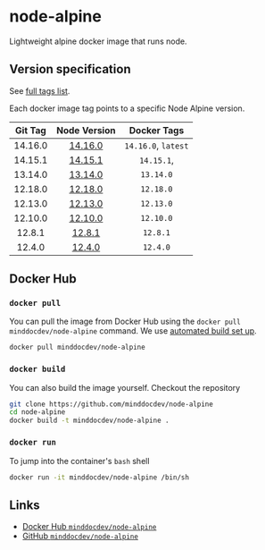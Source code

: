 # node-alpine

Lightweight alpine docker image that runs node.

## Version specification

See [full tags list](https://cloud.docker.com/u/minddocdev/repository/docker/minddocdev/node-alpine/tags).

Each docker image tag points to a specific Node Alpine version.

| Git Tag    | Node Version                                                                                  | Docker Tags         |
|:----------:|:---------------------------------------------------------------------------------------------:|:-------------------:|
| 14.16.0    | [14.16.0](https://github.com/nodejs/node/blob/master/doc/changelogs/CHANGELOG_V14.md#14.16.0) | `14.16.0`, `latest` |
| 14.15.1    | [14.15.1](https://github.com/nodejs/node/blob/master/doc/changelogs/CHANGELOG_V14.md#14.11.0) | `14.15.1`, |
| 13.14.0    | [13.14.0](https://github.com/nodejs/node/blob/master/doc/changelogs/CHANGELOG_V13.md#13.14.0) | `13.14.0`           |
| 12.18.0    | [12.18.0](https://github.com/nodejs/node/blob/master/doc/changelogs/CHANGELOG_V12.md#12.18.0) | `12.18.0`           |
| 12.13.0    | [12.13.0](https://github.com/nodejs/node/blob/master/doc/changelogs/CHANGELOG_V12.md#12.13.0) | `12.13.0`           |
| 12.10.0    | [12.10.0](https://github.com/nodejs/node/blob/master/doc/changelogs/CHANGELOG_V12.md#12.10.0) | `12.10.0`           |
| 12.8.1     | [12.8.1](https://github.com/nodejs/node/blob/master/doc/changelogs/CHANGELOG_V12.md#12.8.1)   | `12.8.1`            |
| 12.4.0     | [12.4.0](https://github.com/nodejs/node/blob/master/doc/changelogs/CHANGELOG_V12.md#12.4.0)   | `12.4.0`            |

## Docker Hub

### `docker pull`

You can pull the image from Docker Hub using the `docker pull minddocdev/node-alpine` command.
We use [automated build set up](https://docs.docker.com/docker-hub/builds/#create-an-automated-build).

```sh
docker pull minddocdev/node-alpine
```

### `docker build`

You can also build the image yourself. Checkout the repository

```sh
git clone https://github.com/minddocdev/node-alpine
cd node-alpine
docker build -t minddocdev/node-alpine .
```

### `docker run`

To jump into the container's `bash` shell

```sh
docker run -it minddocdev/node-alpine /bin/sh
```

## Links

* [Docker Hub `minddocdev/node-alpine`](https://hub.docker.com/r/minddocdev/node-alpine)
* [GitHub `minddocdev/node-alpine`](https://github.com/minddocdev/node-alpine)
